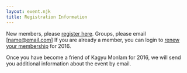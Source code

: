 ```yaml
---
layout: event.njk
title: Registration Information
---
```


New members, please [register here](http://www.milaguru.org/amember/signup.php). 
Groups, please email [name@email.com]
If you are already a member, you can login to [renew your membership](http://www.milaguru.org/amember/member.php) for 2016. 

Once you have become a friend of Kagyu Monlam for 2016, we will send you additional information about the event by email. 
